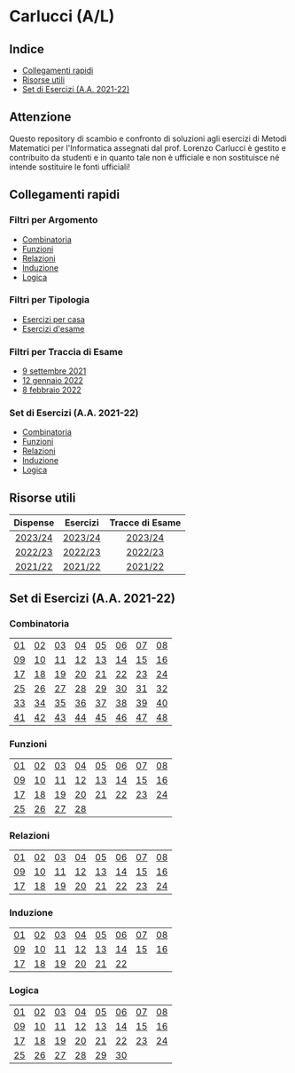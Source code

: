 # Carlucci (A/L)

## Indice

- [Collegamenti rapidi](#collegamenti-rapidi)
- [Risorse utili](#risorse-utili)
- [Set di Esercizi (A.A. 2021-22)](#set-di-esercizi-aa-2021-22-1)

## Attenzione

Questo repository di scambio e confronto di soluzioni agli esercizi di Metodi Matematici per l'Informatica assegnati dal prof. Lorenzo Carlucci è gestito e contribuito da studenti e in quanto tale non è ufficiale e non sostituisce né intende sostituire le fonti ufficiali!

## Collegamenti rapidi

### Filtri per Argomento

- [Combinatoria](../../../discussions?discussions_q=is%3Aopen+label%3Acombinatoria)
- [Funzioni](../../../discussions?discussions_q=is%3Aopen+label%3Afunzioni)
- [Relazioni](../../../discussions?discussions_q=is%3Aopen+label%3Arelazioni)
- [Induzione](../../../discussions?discussions_q=is%3Aopen+label%3Ainduzione)
- [Logica](../../../discussions?discussions_q=is%3Aopen+label%3Alogica)

### Filtri per Tipologia

- [Esercizi per casa](../../../discussions/categories/esercizi-1)
- [Esercizi d'esame](../../../discussions/categories/esami-1)

### Filtri per Traccia di Esame

- [9 settembre 2021]((../../../discussions?discussions_q=is%3Aopen+label%3A"9+settembre+2021"))
- [12 gennaio 2022](../../../discussions?discussions_q=is%3Aopen+label%3A"12+gennaio+2022")
- [8 febbraio 2022](../../../discussions?discussions_q=is%3Aopen+label%3A"8+febbraio+2022")

### Set di Esercizi (A.A. 2021-22)

- [Combinatoria](#combinatoria)
- [Funzioni](#funzioni)
- [Relazioni](#relazioni)
- [Induzione](#induzione)
- [Logica](#logica)

## Risorse utili

|                             Dispense                             |                             Esercizi                             |                        Tracce di Esame                        |
|:----------------------------------------------------------------:|:----------------------------------------------------------------:|:-------------------------------------------------------------:|
| [2023/24](https://sites.google.com/uniroma1.it/mmi2324/dispense) | [2023/24](https://sites.google.com/uniroma1.it/mmi2324/esercizi) | [2023/24](https://sites.google.com/uniroma1.it/mmi2324/esami) |
| [2022/23](https://sites.google.com/uniroma1.it/mmi2223/dispense) | [2022/23](https://sites.google.com/uniroma1.it/mmi2223/esercizi) | [2022/23](https://sites.google.com/uniroma1.it/mmi2223/esami) |
| [2021/22](https://sites.google.com/uniroma1.it/mmi2122/dispense) | [2021/22](https://sites.google.com/uniroma1.it/mmi2122/esercizi) | [2021/22](https://sites.google.com/uniroma1.it/mmi2122/esami) |

## Set di Esercizi (A.A. 2021-22)

### Combinatoria

|                             |                             |                             |                             |                             |                             |                             |                             |
|----------------------------:|-----------------------------|-----------------------------|-----------------------------|-----------------------------|-----------------------------|-----------------------------|-----------------------------|
| [01](../../../discussions/177) | [02](../../../discussions/178) | [03](../../../discussions/179) | [04](../../../discussions/180) | [05](../../../discussions/181) | [06](../../../discussions/182) | [07](../../../discussions/183) | [08](../../../discussions/184) |
| [09](../../../discussions/185) | [10](../../../discussions/186) | [11](../../../discussions/187) | [12](../../../discussions/188) | [13](../../../discussions/189) | [14](../../../discussions/190) | [15](../../../discussions/191) | [16](../../../discussions/192) |
| [17](../../../discussions/193) | [18](../../../discussions/194) | [19](../../../discussions/195) | [20](../../../discussions/196) | [21](../../../discussions/197) | [22](../../../discussions/198) | [23](../../../discussions/199) | [24](../../../discussions/200) |
| [25](../../../discussions/201) | [26](../../../discussions/202) | [27](../../../discussions/203) | [28](../../../discussions/204) | [29](../../../discussions/205) | [30](../../../discussions/206) | [31](../../../discussions/207) | [32](../../../discussions/208) |
| [33](../../../discussions/209) | [34](../../../discussions/210) | [35](../../../discussions/211) | [36](../../../discussions/212) | [37](../../../discussions/213) | [38](../../../discussions/214) | [39](../../../discussions/215) | [40](../../../discussions/216) |
| [41](../../../discussions/229) | [42](../../../discussions/230) | [43](../../../discussions/231) | [44](../../../discussions/232) | [45](../../../discussions/233) | [46](../../../discussions/234) | [47](../../../discussions/235) | [48](../../../discussions/236) |

### Funzioni

|                             |                             |                             |                             |                             |                             |                             |                             |
|-----------------------------|-----------------------------|-----------------------------|-----------------------------|-----------------------------|-----------------------------|-----------------------------|-----------------------------|
| [01](../../../discussions/241) | [02](../../../discussions/242) | [03](../../../discussions/243) | [04](../../../discussions/244) | [05](../../../discussions/245) | [06](../../../discussions/246) | [07](../../../discussions/247) | [08](../../../discussions/248) |
| [09](../../../discussions/249) | [10](../../../discussions/250) | [11](../../../discussions/251) | [12](../../../discussions/252) | [13](../../../discussions/253) | [14](../../../discussions/254) | [15](../../../discussions/255) | [16](../../../discussions/256) |
| [17](../../../discussions/257) | [18](../../../discussions/258) | [19](../../../discussions/259) | [20](../../../discussions/260) | [21](../../../discussions/261) | [22](../../../discussions/262) | [23](../../../discussions/263) | [24](../../../discussions/264) |
| [25](../../../discussions/265) | [26](../../../discussions/266) | [27](../../../discussions/267) | [28](../../../discussions/268) |                             |                             |

### Relazioni

|                             |                             |                             |                             |                             |                             |                             |                             |
|-----------------------------|-----------------------------|-----------------------------|-----------------------------|-----------------------------|-----------------------------|-----------------------------|-----------------------------|
| [01](../../../discussions/273) | [02](../../../discussions/274) | [03](../../../discussions/275) | [04](../../../discussions/276) | [05](../../../discussions/277) | [06](../../../discussions/278) | [07](../../../discussions/279) | [08](../../../discussions/280) |
| [09](../../../discussions/281) | [10](../../../discussions/282) | [11](../../../discussions/283) | [12](../../../discussions/284) | [13](../../../discussions/285) | [14](../../../discussions/286) | [15](../../../discussions/287) | [16](../../../discussions/288) |
| [17](../../../discussions/289) | [18](../../../discussions/290) | [19](../../../discussions/291) | [20](../../../discussions/292) | [21](../../../discussions/293) | [22](../../../discussions/294) | [23](../../../discussions/295) | [24](../../../discussions/296) | | | | | | | |

### Induzione

|                        |                        |                        |                        |                        |                        |                        |                        |
|------------------------|------------------------|------------------------|------------------------|------------------------|------------------------|------------------------|------------------------|
| [01](../../../issues/301) | [02](../../../issues/302) | [03](../../../issues/303) | [04](../../../issues/304) | [05](../../../issues/305) | [06](../../../issues/306) | [07](../../../issues/307) | [08](../../../issues/308) |
| [09](../../../issues/309) | [10](../../../issues/310) | [11](../../../issues/311) | [12](../../../issues/312) | [13](../../../issues/313) | [14](../../../issues/314) | [15](../../../issues/315) | [16](../../../issues/316) |
| [17](../../../issues/317) | [18](../../../issues/318) | [19](../../../issues/319) | [20](../../../issues/320) | [21](../../../issues/321) | [22](../../../issues/322) |                        |                        | | | | | | | |

### Logica

|                        |                        |                        |                        |                        |                        |                        |                        |
|------------------------|------------------------|------------------------|------------------------|------------------------|------------------------|------------------------|------------------------|
| [01](../../../issues/327) | [02](../../../issues/328) | [03](../../../issues/329) | [04](../../../issues/330) | [05](../../../issues/331) | [06](../../../issues/332) | [07](../../../issues/333) | [08](../../../issues/334) |
| [09](../../../issues/335) | [10](../../../issues/336) | [11](../../../issues/337) | [12](../../../issues/338) | [13](../../../issues/339) | [14](../../../issues/340) | [15](../../../issues/341) | [16](../../../issues/342) |
| [17](../../../issues/343) | [18](../../../issues/344) | [19](../../../issues/345) | [20](../../../issues/346) | [21](../../../issues/347) | [22](../../../issues/348) | [23](../../../issues/349) | [24](../../../issues/350) |
| [25](../../../issues/351) | [26](../../../issues/352) | [27](../../../issues/353) | [28](../../../issues/354) | [29](../../../issues/355) | [30](../../../issues/356) |                        |                        |